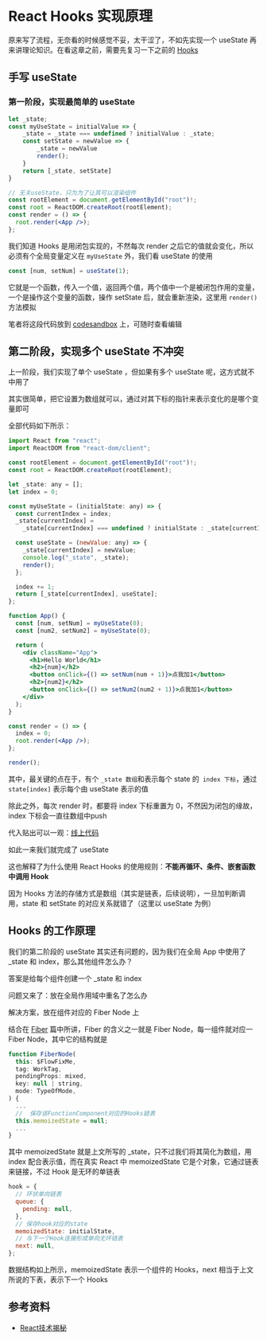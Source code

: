 # React Hooks 实现原理

原来写了流程，无奈看的时候感觉不妥，太干涩了，不如先实现一个 useState 再来讲理论知识。在看这章之前，需要先复习一下之前的 [Hooks](./Hooks)

## 手写 useState

### 第一阶段，实现最简单的 useState

```jsx
let _state;
const myUseState = initialValue => {
    _state = _state === undefined ? initialValue : _state;
    const setState = newValue => {
        _state = newValue
        render();
    }
    return [_state, setState]
}

// 无关useState，只为为了让其可以渲染组件
const rootElement = document.getElementById("root")!;
const root = ReactDOM.createRoot(rootElement);
const render = () => {
  root.render(<App />);
};
```

我们知道 Hooks 是用闭包实现的，不然每次 render 之后它的值就会变化，所以必须有个全局变量定义在 `myUseState` 外，我们看 useState 的使用

```javascript
const [num, setNum] = useState(1);
```

它就是一个函数，传入一个值，返回两个值，两个值中一个是被闭包作用的变量，一个是操作这个变量的函数，操作 setState 后，就会重新渲染，这里用 `render()` 方法模拟

笔者将这段代码放到 [codesandbox](https://codesandbox.io/p/sandbox/shou-xie-usestate-di-yi-jie-duan-l53vmf) 上，可随时查看编辑

## 第二阶段，实现多个 useState 不冲突

上一阶段，我们实现了单个 useState ，但如果有多个 useState 呢，这方式就不中用了

其实很简单，把它设置为数组就可以，通过对其下标的指针来表示变化的是哪个变量即可

全部代码如下所示：

```jsx
import React from "react";
import ReactDOM from "react-dom/client";

const rootElement = document.getElementById("root")!;
const root = ReactDOM.createRoot(rootElement);

let _state: any = [];
let index = 0;

const myUseState = (initialState: any) => {
  const currentIndex = index;
  _state[currentIndex] =
    _state[currentIndex] === undefined ? initialState : _state[currentIndex];

  const useState = (newValue: any) => {
    _state[currentIndex] = newValue;
    console.log("_state", _state);
    render();
  };

  index += 1;
  return [_state[currentIndex], useState];
};

function App() {
  const [num, setNum] = myUseState(0);
  const [num2, setNum2] = myUseState(0);

  return (
    <div className="App">
      <h1>Hello World</h1>
      <h2>{num}</h2>
      <button onClick={() => setNum(num + 1)}>点我加1</button>
      <h2>{num2}</h2>
      <button onClick={() => setNum2(num2 + 1)}>点我加1</button>
    </div>
  );
}

const render = () => {
  index = 0;
  root.render(<App />);
};

render();
```

其中，最关键的点在于，有个 `_state 数组`和表示每个 state 的` index 下标`，通过 `state[index]` 表示每个由 useState 表示的值

除此之外，每次 render 时，都要将 index 下标重置为 0，不然因为闭包的缘故， index 下标会一直往数组中push

代入贴出可以一观：[线上代码](https://codesandbox.io/p/sandbox/aged-surf-89zjlk)

如此一来我们就完成了 useState

这也解释了为什么使用 React Hooks 的使用规则：**不能再循环、条件、嵌套函数中调用 Hook**

因为 Hooks 方法的存储方式是数组（其实是链表，后续说明），一旦加判断调用，state 和 setState 的对应关系就错了（这里以 useState 为例）



## Hooks 的工作原理

我们的第二阶段的 useState 其实还有问题的，因为我们在全局 App 中使用了 _state 和 index，那么其他组件怎么办？

答案是给每个组件创建一个 _state 和 index

问题又来了：放在全局作用域中重名了怎么办

解决方案，放在组件对应的 Fiber Node 上

结合在 [Fiber](./Fiber) 篇中所讲，Fiber 的含义之一就是 Fiber Node，每一组件就对应一 Fiber Node，其中它的结构就是

```javascript
function FiberNode(
  this: $FlowFixMe,
  tag: WorkTag,
  pendingProps: mixed,
  key: null | string,
  mode: TypeOfMode,
) {
  ...
  //  保存该FunctionComponent对应的Hooks链表
  this.memoizedState = null;
  ...
}
```

其中 memoizedState 就是上文所写的 _state，只不过我们将其简化为数组，用 index 配合表示值，而在真实 React 中 memoizedState 它是个对象，它通过链表来链接，不过 Hook 是无环的单链表

```javascript
hook = {
  // 环状单向链表
  queue: {
    pending: null,
  },
  // 保存hook对应的state
  memoizedState: initialState,
  // 与下一个Hook连接形成单向无环链表
  next: null,
};
```

数据结构如上所示，memoizedState 表示一个组件的 Hooks，next 相当于上文所说的下表，表示下一个 Hooks









## 参考资料

- [React技术揭秘](https://react.iamkasong.com/)
